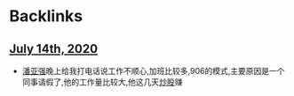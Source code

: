 
# Backlinks
## [July 14th, 2020](<July 14th, 2020.md>)
- [潘亚强](<潘亚强.md>)晚上给我打电话说工作不顺心,加班比较多,906的模式,主要原因是一个同事请假了,他的工作量比较大,他这几天[炒股](<炒股.md>)赚


